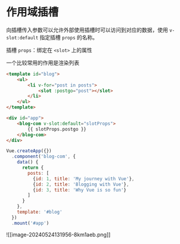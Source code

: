 # 作用域插槽

向插槽传入参数可以允许外部使用插槽时可以访问到对应的数据，使用 `v-slot:default` 指定插槽 `props` 的名称。

插槽 `props`：绑定在 `<slot>` 上的属性

一个比较常用的作用是渲染列表

```html
<template id="blog">
    <ul>
        <li v-for="post in posts">
            <slot :postgo="post"></slot>
        </li>
    </ul>
</template>
```

```html
<div id="app">
    <blog-com v-slot:default="slotProps">
        {{ slotProps.postgo }}
    </blog-com>
</div>
```

```js
Vue.createApp({})
  .component('blog-com', {
    data() {
      return {
        posts: [
          {id: 1, title: 'My journey with Vue'},
          {id: 2, title: 'Blogging with Vue'},
          {id: 3, title: 'Why Vue is so fun'}
        ]
      }
    },
    template: '#blog'
  })
  .mount('#app')
```
![[image-20240524131956-8km1aeb.png]]
